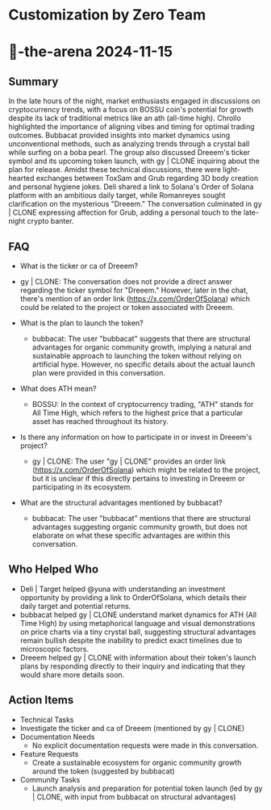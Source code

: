 # Customization by Zero Team

# 🤖-the-arena 2024-11-15

## Summary
 In the late hours of the night, market enthusiasts engaged in discussions on cryptocurrency trends, with a focus on BOSSU coin's potential for growth despite its lack of traditional metrics like an ath (all-time high). Chrollo highlighted the importance of aligning vibes and timing for optimal trading outcomes. Bubbacat provided insights into market dynamics using unconventional methods, such as analyzing trends through a crystal ball while surfing on a boba pearl. The group also discussed Dreeem's ticker symbol and its upcoming token launch, with gy | CLONE inquiring about the plan for release. Amidst these technical discussions, there were light-hearted exchanges between ToxSam and Grub regarding 3D body creation and personal hygiene jokes. Deli shared a link to Solana's Order of Solana platform with an ambitious daily target, while Romanreyes sought clarification on the mysterious "Dreeem." The conversation culminated in gy | CLONE expressing affection for Grub, adding a personal touch to the late-night crypto banter.

## FAQ
 - What is the ticker or ca of Dreeem?
  - gy | CLONE: The conversation does not provide a direct answer regarding the ticker symbol for "Dreeem." However, later in the chat, there's mention of an order link (https://x.com/OrderOfSolana) which could be related to the project or token associated with Dreeem.

- What is the plan to launch the token?
  - bubbacat: The user "bubbacat" suggests that there are structural advantages for organic community growth, implying a natural and sustainable approach to launching the token without relying on artificial hype. However, no specific details about the actual launch plan were provided in this conversation.

- What does ATH mean?
  - BOSSU: In the context of cryptocurrency trading, "ATH" stands for All Time High, which refers to the highest price that a particular asset has reached throughout its history.

- Is there any information on how to participate in or invest in Dreeem's project?
  - gy | CLONE: The user "gy | CLONE" provides an order link (https://x.com/OrderOfSolana) which might be related to the project, but it is unclear if this directly pertains to investing in Dreeem or participating in its ecosystem.

- What are the structural advantages mentioned by bubbacat?
  - bubbacat: The user "bubbacat" mentions that there are structural advantages suggesting organic community growth, but does not elaborate on what these specific advantages are within this conversation.

## Who Helped Who
 - Deli | Target helped @yuna with understanding an investment opportunity by providing a link to OrderOfSolana, which details their daily target and potential returns.
- bubbacat helped gy | CLONE understand market dynamics for ATH (All Time High) by using metaphorical language and visual demonstrations on price charts via a tiny crystal ball, suggesting structural advantages remain bullish despite the inability to predict exact timelines due to microscopic factors.
- Dreeem helped gy | CLONE with information about their token's launch plans by responding directly to their inquiry and indicating that they would share more details soon.

## Action Items
 - Technical Tasks
  - Investigate the ticker and ca of Dreeem (mentioned by gy | CLONE)
- Documentation Needs
  - No explicit documentation requests were made in this conversation.
- Feature Requests
  - Create a sustainable ecosystem for organic community growth around the token (suggested by bubbacat)
- Community Tasks
  - Launch analysis and preparation for potential token launch (led by gy | CLONE, with input from bubbacat on structural advantages)

